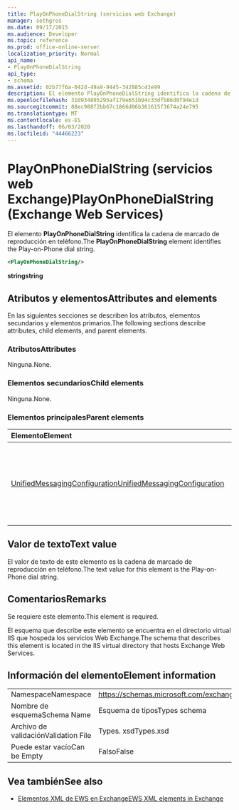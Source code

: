 ```yaml
---
title: PlayOnPhoneDialString (servicios web Exchange)
manager: sethgros
ms.date: 09/17/2015
ms.audience: Developer
ms.topic: reference
ms.prod: office-online-server
localization_priority: Normal
api_name:
- PlayOnPhoneDialString
api_type:
- schema
ms.assetid: 02b77f6a-042d-49a9-9445-342885c43e99
description: El elemento PlayOnPhoneDialString identifica la cadena de marcado de reproducción en teléfono.
ms.openlocfilehash: 310934895295af179e651b94c33dfb86d0f94e1d
ms.sourcegitcommit: 88ec988f2bb67c1866d06b361615f3674a24e795
ms.translationtype: MT
ms.contentlocale: es-ES
ms.lasthandoff: 06/03/2020
ms.locfileid: "44466223"
---
```

# <a name="playonphonedialstring-exchange-web-services"></a><span data-ttu-id="52d11-103">PlayOnPhoneDialString (servicios web Exchange)</span><span class="sxs-lookup"><span data-stu-id="52d11-103">PlayOnPhoneDialString (Exchange Web Services)</span></span>

<span data-ttu-id="52d11-104">El elemento **PlayOnPhoneDialString** identifica la cadena de marcado de reproducción en teléfono.</span><span class="sxs-lookup"><span data-stu-id="52d11-104">The **PlayOnPhoneDialString** element identifies the Play-on-Phone dial string.</span></span> 
  
```XML
<PlayOnPhoneDialString/>
```

 <span data-ttu-id="52d11-105">**string**</span><span class="sxs-lookup"><span data-stu-id="52d11-105">**string**</span></span>
## <a name="attributes-and-elements"></a><span data-ttu-id="52d11-106">Atributos y elementos</span><span class="sxs-lookup"><span data-stu-id="52d11-106">Attributes and elements</span></span>

<span data-ttu-id="52d11-107">En las siguientes secciones se describen los atributos, elementos secundarios y elementos primarios.</span><span class="sxs-lookup"><span data-stu-id="52d11-107">The following sections describe attributes, child elements, and parent elements.</span></span>
  
### <a name="attributes"></a><span data-ttu-id="52d11-108">Atributos</span><span class="sxs-lookup"><span data-stu-id="52d11-108">Attributes</span></span>

<span data-ttu-id="52d11-109">Ninguna.</span><span class="sxs-lookup"><span data-stu-id="52d11-109">None.</span></span>
  
### <a name="child-elements"></a><span data-ttu-id="52d11-110">Elementos secundarios</span><span class="sxs-lookup"><span data-stu-id="52d11-110">Child elements</span></span>

<span data-ttu-id="52d11-111">Ninguna.</span><span class="sxs-lookup"><span data-stu-id="52d11-111">None.</span></span>
  
### <a name="parent-elements"></a><span data-ttu-id="52d11-112">Elementos principales</span><span class="sxs-lookup"><span data-stu-id="52d11-112">Parent elements</span></span>

|<span data-ttu-id="52d11-113">**Elemento**</span><span class="sxs-lookup"><span data-stu-id="52d11-113">**Element**</span></span>|<span data-ttu-id="52d11-114">**Descripción**</span><span class="sxs-lookup"><span data-stu-id="52d11-114">**Description**</span></span>|
|:-----|:-----|
|[<span data-ttu-id="52d11-115">UnifiedMessagingConfiguration</span><span class="sxs-lookup"><span data-stu-id="52d11-115">UnifiedMessagingConfiguration</span></span>](unifiedmessagingconfiguration.md) <br/> |<span data-ttu-id="52d11-116">Contiene información de configuración del servicio para el servicio de mensajería unificada.</span><span class="sxs-lookup"><span data-stu-id="52d11-116">Contains service configuration information for the Unified Messaging service.</span></span>  <br/> |
   
## <a name="text-value"></a><span data-ttu-id="52d11-117">Valor de texto</span><span class="sxs-lookup"><span data-stu-id="52d11-117">Text value</span></span>

<span data-ttu-id="52d11-118">El valor de texto de este elemento es la cadena de marcado de reproducción en teléfono.</span><span class="sxs-lookup"><span data-stu-id="52d11-118">The text value for this element is the Play-on-Phone dial string.</span></span>
  
## <a name="remarks"></a><span data-ttu-id="52d11-119">Comentarios</span><span class="sxs-lookup"><span data-stu-id="52d11-119">Remarks</span></span>

<span data-ttu-id="52d11-120">Se requiere este elemento.</span><span class="sxs-lookup"><span data-stu-id="52d11-120">This element is required.</span></span>
  
<span data-ttu-id="52d11-121">El esquema que describe este elemento se encuentra en el directorio virtual IIS que hospeda los servicios Web Exchange.</span><span class="sxs-lookup"><span data-stu-id="52d11-121">The schema that describes this element is located in the IIS virtual directory that hosts Exchange Web Services.</span></span>
  
## <a name="element-information"></a><span data-ttu-id="52d11-122">Información del elemento</span><span class="sxs-lookup"><span data-stu-id="52d11-122">Element information</span></span>

|||
|:-----|:-----|
|<span data-ttu-id="52d11-123">Namespace</span><span class="sxs-lookup"><span data-stu-id="52d11-123">Namespace</span></span>  <br/> |https://schemas.microsoft.com/exchange/services/2006/types  <br/> |
|<span data-ttu-id="52d11-124">Nombre de esquema</span><span class="sxs-lookup"><span data-stu-id="52d11-124">Schema Name</span></span>  <br/> |<span data-ttu-id="52d11-125">Esquema de tipos</span><span class="sxs-lookup"><span data-stu-id="52d11-125">Types schema</span></span>  <br/> |
|<span data-ttu-id="52d11-126">Archivo de validación</span><span class="sxs-lookup"><span data-stu-id="52d11-126">Validation File</span></span>  <br/> |<span data-ttu-id="52d11-127">Types. xsd</span><span class="sxs-lookup"><span data-stu-id="52d11-127">Types.xsd</span></span>  <br/> |
|<span data-ttu-id="52d11-128">Puede estar vacío</span><span class="sxs-lookup"><span data-stu-id="52d11-128">Can be Empty</span></span>  <br/> |<span data-ttu-id="52d11-129">Falso</span><span class="sxs-lookup"><span data-stu-id="52d11-129">False</span></span>  <br/> |
   
## <a name="see-also"></a><span data-ttu-id="52d11-130">Vea también</span><span class="sxs-lookup"><span data-stu-id="52d11-130">See also</span></span>



- [<span data-ttu-id="52d11-131">Elementos XML de EWS en Exchange</span><span class="sxs-lookup"><span data-stu-id="52d11-131">EWS XML elements in Exchange</span></span>](ews-xml-elements-in-exchange.md)

